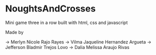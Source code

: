 # NoughtsAndCrosses
Mini game three in a row built with html, css and javascript

Made by

-> Merlyn Nicole Rajo Rayes
-> Vilma Jaqueline Hernandez Argueta
-> Jefferson Bladmir Trejos Lovo
-> Dalia Melissa Araujo Rivas
